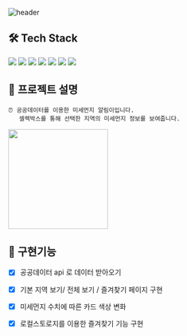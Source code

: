 ![header](https://capsule-render.vercel.app/api?type=waving&text=미세먼지알림이&color=auto&height=250&animation=scaleIn)


## 🛠 Tech Stack

<img src="https://img.shields.io/badge/REACT-61DAFB?style=for-the-badge&logo=React&logoColor=white"/> <img src="https://img.shields.io/badge/REDUX-764ABC?style=for-the-badge&logo=Redux&logoColor=white"/>
<img src="https://img.shields.io/badge/STYLED-COMPONENTS-DB7093?style=for-the-badge&logo=styled-components&logoColor=white"/>
<img src="https://img.shields.io/badge/VITE-646CFF?style=for-the-badge&logo=Vite&logoColor=white"/>
<img src="https://img.shields.io/badge/ReactRouter-F7DF1E?style=for-the-badge&logo=redux&logoColor=#764ABC"/>
<img src="https://img.shields.io/badge/javascript-red?style=for-the-badge&logo=javascript&logoColor=black"/>
<img src="https://img.shields.io/badge/HTML5-008000?style=for-the-badge&logo=HTML5&logoColor=#E34F26"/>
</div>


## 📗 프로젝트 설명

```
⏰ 공공데이터를 이용한 미세먼지 알림이입니다. 
   셀렉박스를 통해 선택한 지역의 미세먼지 정보를 보여줍니다.
```

<a href='https://ifh.cc/v-m1W6Nr' target='_blank'><img src='https://ifh.cc/g/m1W6Nr.gif' border='0' width="200"></a>

## 📌 구현기능

- [x] 공공데이터 api 로 데이터 받아오기
- [x] 기본 지역 보기/ 전체 보기 / 즐겨찾기 페이지 구현
- [x] 미세먼지 수치에 따른 카드 색상 변화
- [x] 로컬스토로지를 이용한 즐겨찾기 기능 구현

